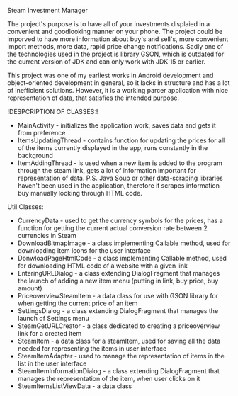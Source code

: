 Steam Investment Manager

The project's purpose is to have all of your investments displaied in a convenient and goodlooking manner on your phone.
The project could be imporved to have more information about buy's and sell's, more convenient import methods, more data, rapid price change notifications.
Sadly one of the technologies used in the project is library GSON, which is outdated for the current version of JDK and can only work with JDK 15 or earlier.

This project was one of my earliest works in Android development and object-oriented development in general, so it lacks in structure and has a lot of inefficient solutions.
However, it is a working parcer application with nice representation of data, that satisfies the intended purpose.


!DESPCRIPTION OF CLASSES:!
* MainActivity - initializes the application work, saves data and gets it from preference
* ItemsUpdatingThread - contains function for updating the prices for all of the items currently displayed in the app, runs constantly in the background
* ItemAddingThread - is used when a new item is added to the program through the steam link, gets a lot of information important for representation of data.
P.S. Java Soup or other data-scraping libraries haven't been used in the application, therefore it scrapes information buy manually looking through HTML code.

Util Classes:
* CurrencyData - used to get the currency symbols for the prices, has a function for getting the current actual conversion rate between 2 currencies in Steam
* DownloadBitmapImage - a class implementing Callable method, used for downloading item icons for the user interface
* DonwloadPageHtmlCode - a class implementing Callable method, used for downloading HTML code of a website with a given link
* EnteringURLDialog - a class extending DialogFragment that manages the launch of adding a new item menu (putting in link, buy price, buy amount)
* PriceoverviewSteamItem - a data class for use with GSON library for when getting the current price of an item
* SettingsDialog - a class extending DialogFragment that manages the launch of Settings menu
* SteamGetURLCreator - a class dedicated to creating a priceoverview link for a created item
* SteamItem - a data class for a steamItem, used for saving all the data needed for representing the items in user interface
* SteamItemAdapter - used to manage the representation of items in the list in the user interface
* SteamItemInformationDialog - a class extending DialogFragment that manages the representation of the item, when user clicks on it
* SteamItemsListViewData - a data class
